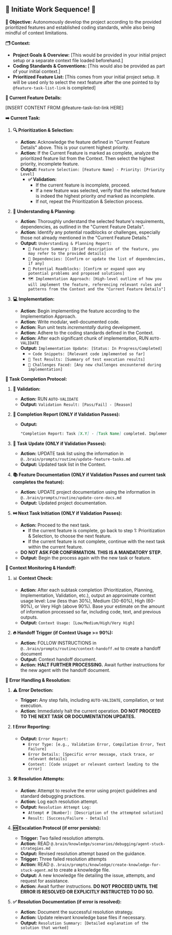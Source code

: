 ## 🚀 Initiate Work Sequence! 🚀

**🎯 Objective:** Autonomously develop the project according to the provided prioritized features and established coding standards, while also being mindful of context limitations.

**🗂️ Context:**
*   **Project Goals & Overview:** [This would be provided in your initial project setup or a separate context file loaded beforehand.]
*   **Coding Standards & Conventions:** [This would also be provided as part of your initial context.]
*   **Prioritized Feature List:** [This comes from your initial project setup. It will be used only to select the next feature after the one pointed to by `@feature-task-list-link` is completed]

**🧩 Current Feature Details:**

[INSERT CONTENT FROM @feature-task-list-link HERE]

**➡️ Current Task:**

1.  **🔍 Prioritization & Selection:**
    *   **Action:** Acknowledge the feature defined in "Current Feature Details" above. This is your current highest priority.
    *   **Action:** If the Current Feature is marked as complete, analyze the prioritized feature list from the Context. Then select the highest priority, incomplete feature.
    *   **Output:** `Feature Selection: [Feature Name] - Priority: [Priority Level]`
        *   **✅ Validation:**
            *   If the current feature is incomplete, proceed.
            *   If a new feature was selected, verify that the selected feature is indeed the highest priority *and* marked as incomplete.
            *   If not, repeat the Prioritization & Selection process.

2.  **🧠 Understanding & Planning:**
    *   **Action:** Thoroughly understand the selected feature's requirements, dependencies, as outlined in the "Current Feature Details".
    *   **Action:** Identify any potential roadblocks or challenges, especially those not already mentioned in the "Current Feature Details."
    *   **Output:** `Understanding & Planning Report:`
        *   `📑 Feature Summary: [Brief description of the feature, you may refer to the provided details]`
        *   `🔗 Dependencies: [Confirm or update the list of dependencies, if any]`
        *   `🚧 Potential Roadblocks: [Confirm or expand upon any potential problems and proposed solutions]`
        *   `🗺️ Implementation Approach: [High-level outline of how you will implement the feature, referencing relevant rules and patterns from the Context and the "Current Feature Details"]`

3.  **💻 Implementation:**
    *   **Action:** Begin implementing the feature according to the Implementation Approach.
    *   **Action:** Write modular, well-documented code.
    *   **Action:** Run unit tests *incrementally* during development.
    *   **Action:** Adhere to the coding standards defined in the Context.
    *   **Action:** After each significant chunk of implementation, RUN `AUTO-VALIDATE`
    *   **Output:** `Implementation Update: [Status: In Progress/Completed]`
        *   `⌨️ Code Snippets: [Relevant code implemented so far]`
        *   `🧪 Test Results: [Summary of test execution results]`
        *   `🚩 Challenges Faced: [Any new challenges encountered during implementation]`

**🏁 Task Completion Protocol:**

1.  **🔬 Validation:**
    *   **Action:** RUN `AUTO-VALIDATE`
    *   **Output:** `Validation Result: [Pass/Fail] - [Reason]`

2.  **📝 Completion Report (ONLY if Validation Passes):**
    *   **Output:**
        ```markdown
        "Completion Report: Task [X.Y] - [Task Name] completed. Implementation involved [brief summary of the code changes and logic]. Key decisions included [mention any significant design or implementation choices]."
        ```

3.  **🔄 Task Update (ONLY if Validation Passes):**
    *   **Action:** UPDATE task list using the information in `@..brain/prompts/routine/update-feature-tasks.md`
    *   **Output:** Updated task list in the Context.

4.  **📚 Feature Documentation (ONLY if Validation Passes and current task completes the feature):**
    *   **Action:** UPDATE project documentation using the information in `@..brain/prompts/routine/update-core-docs.md`
    *   **Output:** Updated project documentation.

5.  **⏭️ Next Task Initiation (ONLY if Validation Passes):**
    *   **Action:** Proceed to the next task.
        *   If the current feature is complete, go back to step 1: Prioritization & Selection, to choose the next feature.
        *   If the current feature is not complete, continue with the next task within the current feature.
    *   **DO NOT ASK FOR CONFIRMATION. THIS IS A MANDATORY STEP.**
    *   **Output:** Begin the process again with the new task or feature.

**🧮 Context Monitoring & Handoff:**

1.  📊 **Context Check:**
    *   **Action:** After each subtask completion (Prioritization, Planning, Implementation, Validation, etc.), output an approximate context usage level: Low (less than 30%), Medium (30-60%), High (60-90%), or Very High (above 90%). Base your estimate on the amount of information processed so far, including code, text, and previous outputs.
    *   **Output:** `Context Usage: [Low/Medium/High/Very High]`

2.  **🔥 Handoff Trigger (if Context Usage >= 90%):**
    *   **Action:**  FOLLOW INSTRUCTIONS in `@..brain/prompts/routine/context-handoff.md` to create a handoff document
    *   **Output:** Context handoff document.
    *   **Action:** **HALT FURTHER PROCESSING.** Await further instructions for the new agent with the handoff document.

**🚨 Error Handling & Resolution:**

1.  **⚠️ Error Detection:**
    *   **Trigger:** Any step fails, including `AUTO-VALIDATE`, compilation, or test execution.
    *   **Action:** Immediately halt the current operation. **DO NOT PROCEED TO THE NEXT TASK OR DOCUMENTATION UPDATES.**

2.  **❗ Error Reporting:**
    *   **Output:** `Error Report:`
        *   `Error Type: [e.g., Validation Error, Compilation Error, Test Failure]`
        *   `Error Details: [Specific error message, stack trace, or relevant details]`
        *   `Context: [Code snippet or relevant context leading to the error]`

3.  **🛠️ Resolution Attempts:**
    *   **Action:** Attempt to resolve the error using project guidelines and standard debugging practices.
    *   **Action:** Log each resolution attempt.
    *   **Output:** `Resolution Attempt Log:`
        *   `Attempt # [Number]: [Description of the attempted solution]`
        *   `Result: [Success/Failure - Details]`

4.  **🆘 Escalation Protocol (if error persists):**
    *   **Trigger:** Two failed resolution attempts.
    *   **Action:** READ `@.brain/knowledge/scenarios/debugging/agent-stuck-strategies.md`
    *   **Output:** Revised resolution attempt based on the guidance.
    *   **Trigger:** Three failed resolution attempts
    *   **Action:** READ `@..brain/prompts/knowledge/create-knowledge-for-stuck-agent.md` to create a knowledge file.
    *   **Output:** A new knowledge file detailing the issue, attempts, and request for assistance.
    *   **Action:** Await further instructions. **DO NOT PROCEED UNTIL THE ERROR IS RESOLVED OR EXPLICITLY INSTRUCTED TO DO SO.**

5.  **✅ Resolution Documentation (if error is resolved):**
    *   **Action:** Document the successful resolution strategy.
    *   **Action:** Update relevant knowledge base files if necessary.
    *   **Output:** `Resolution Summary: [Detailed explanation of the solution that worked]`